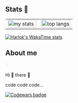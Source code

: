 ## Stats 👋

<table>
  <tr>
    <td width="50%">
      <img alt="my stats" width="100%" src="https://github-readme-stats.vercel.app/api?username=renevajda1&show_icons=true&show=reviews,prs_merged,prs_merged_percentage&theme=radical"/>
    </td>
    <td width="50%">
      <img alt="top langs" width="100%" src="https://github-readme-stats.vercel.app/api/top-langs/?username=renevajda1&layout=compact&langs_count=6&theme=radical"/>
    </td>
  </tr>
</table>

[![Harlok's WakaTime stats](https://github-readme-stats.vercel.app/api/wakatime?username=ReneVajda1)](https://github.com/ReneVajda1/github-readme-stats)
<br>

<div class="markdown-heading" dir="auto">
  <h2 class="heading-element" dir="auto">About me</h2>
  <a id="user-content-a-boat-me" class="anchor" aria-label="Permalink: A boat me" href="#a-boat-me">
    <svg class="octicon octicon-link" viewBox="0 0 16 16" version="1.1" width="16" height="16" aria-hidden="true">
      <path d="M7.775 3.275 1.25-1.25a.75.75 0 0 1 1.498.75v-1.042.018a.75.75 0 0 1-.018 1.042zM8.5 6.5a.75.75 0 1 1-1.5 0z"></path>
    </svg>
  </a>
</div>

<p dir="auto">Hi 👋 there 👋</p>
<p dir="auto">code code code...</p>

<a href="https://www.codewars.com/users/ReneVajda1" rel="nofollow">
  <img src="https://www.codewars.com/users/ReneVajda1/badges/small" alt="Codewars badge" data-canonical-src="https://www.codewars.com/users/ReneVajda1/badges/small" style="max-width: 100%;">
</a>
